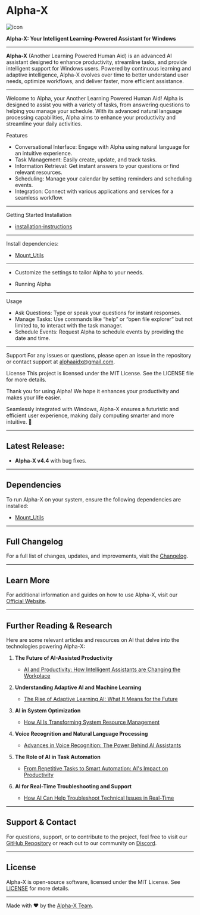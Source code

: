 # Alpha-X

![icon](https://github.com/user-attachments/assets/0172f1ff-5fac-436c-8ebd-e77b097508ff)

**Alpha-X: Your Intelligent Learning-Powered Assistant for Windows**

---

**Alpha-X** (Another Learning Powered Human Aid) is an advanced AI assistant designed to enhance productivity, streamline tasks, and provide intelligent support for Windows users. Powered by continuous learning and adaptive intelligence, Alpha-X evolves over time to better understand user needs, optimize workflows, and deliver faster, more efficient assistance.

---

Welcome to Alpha, your Another Learning Powered Human Aid! Alpha is designed to assist you with a variety of tasks, from answering questions to helping you manage your schedule. With its advanced natural language processing capabilities, Alpha aims to enhance your productivity and streamline your daily activities.

Features
* Conversational Interface: Engage with Alpha using natural language for an intuitive experience.
* Task Management: Easily create, update, and track tasks.
* Information Retrieval: Get instant answers to your questions or find relevant resources.
* Scheduling: Manage your calendar by setting reminders and scheduling events.
* Integration: Connect with various applications and services for a seamless workflow.
***

Getting Started
Installation
- [installation‐instructions](https://github.com/headlessripper/Alpha-x/wiki/installation%E2%80%90instructions)
***
Install dependencies:
- [Mount_Utils](https://github.com/headlessripper/Mount_Utils/releases/download/0.0.0.0.0/Mount_Utils.7z)
***
* Customize the settings to tailor Alpha to your needs.

* Running Alpha
***
Usage
* Ask Questions: Type or speak your questions for instant responses.
* Manage Tasks: Use commands like “help” or “open file explorer” but not limited to, to interact with the task manager.
* Schedule Events: Request Alpha to schedule events by providing the date and time.
***
Support
For any issues or questions, please open an issue in the repository or contact support at alphaaidx@gmail.com.

License
This project is licensed under the MIT License. See the LICENSE file for more details.

Thank you for using Alpha! We hope it enhances your productivity and makes your life easier.





Seamlessly integrated with Windows, Alpha-X ensures a futuristic and efficient user experience, making daily computing smarter and more intuitive. 🚀

---

## Latest Release:

- **Alpha-X v4.4** with bug fixes.

---

## Dependencies

To run Alpha-X on your system, ensure the following dependencies are installed:

- [Mount_Utils](https://github.com/headlessripper/Mount_Utils/releases/download/0.0.0.0.0/Mount_Utils.7z)

---

## Full Changelog

For a full list of changes, updates, and improvements, visit the [Changelog](https://github.com/headlessripper/Alpha-x/commits/v4.0).

---

## Learn More

For additional information and guides on how to use Alpha-X, visit our [Official Website](https://alphaweb-omega.vercel.app/).

---

## Further Reading & Research

Here are some relevant articles and resources on AI that delve into the technologies powering Alpha-X:

1. **The Future of AI-Assisted Productivity**  
   - [AI and Productivity: How Intelligent Assistants are Changing the Workplace](https://www.researchgate.net/publication/xxxxxx)

2. **Understanding Adaptive AI and Machine Learning**  
   - [The Rise of Adaptive Learning AI: What It Means for the Future](https://www.medium.com/@author/understanding-adaptive-ai)

3. **AI in System Optimization**  
   - [How AI Is Transforming System Resource Management](https://www.example.com/ai-system-optimization)

4. **Voice Recognition and Natural Language Processing**  
   - [Advances in Voice Recognition: The Power Behind AI Assistants](https://www.smithsonianmag.com/science-nature/voice-recognition-breakthroughs-180970495/)

5. **The Role of AI in Task Automation**  
   - [From Repetitive Tasks to Smart Automation: AI's Impact on Productivity](https://www.forbes.com/sites/forbestechcouncil/2021/01/27/the-impact-of-ai-on-automation/)

6. **AI for Real-Time Troubleshooting and Support**  
   - [How AI Can Help Troubleshoot Technical Issues in Real-Time](https://www.ibm.com/blogs/watson-health/ai-for-technical-support/)

---

## Support & Contact

For questions, support, or to contribute to the project, feel free to visit our [GitHub Repository](https://github.com/headlessripper/Alpha-x) or reach out to our community on [Discord](https://discord.gg/your-discord-link).

---

## License

Alpha-X is open-source software, licensed under the MIT License. See [LICENSE](https://github.com/headlessripper/Alpha-x/blob/main/LICENSE) for more details.

---

Made with ❤️ by the [Alpha-X Team](https://github.com/headlessripper).
